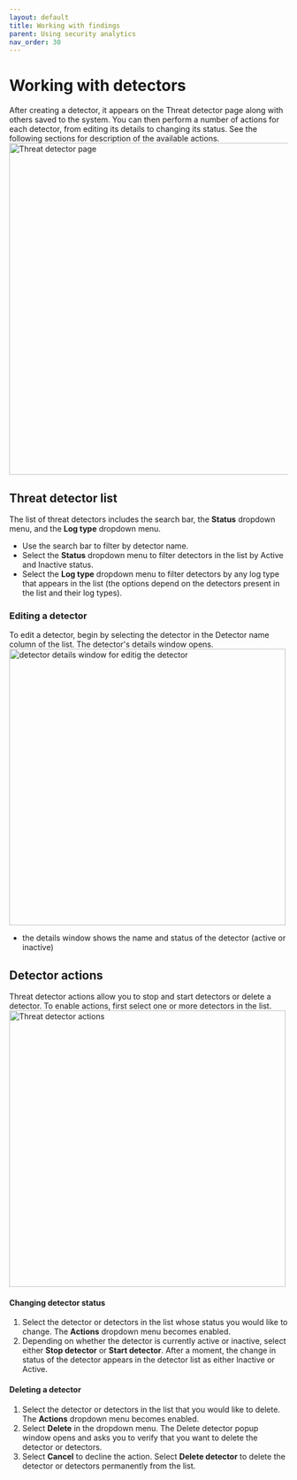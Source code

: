 ```yaml
---
layout: default
title: Working with findings
parent: Using security analytics
nav_order: 30
---
```


# Working with detectors

After creating a detector, it appears on the Threat detector page along with others saved to the system. You can then perform a number of actions for each detector, from editing its details to changing its status. See the following sections for description of the available actions.
<img src="{{site.url}}{{site.baseurl}}/images/Security/threat-detector.png" alt="Threat detector page" width="600">

## Threat detector list

The list of threat detectors includes the search bar, the **Status** dropdown menu, and the **Log type** dropdown menu.
* Use the search bar to filter by detector name.
* Select the **Status** dropdown menu to filter detectors in the list by Active and Inactive status.
* Select the **Log type** dropdown menu to filter detectors by any log type that appears in the list (the options depend on the detectors present in the list and their log types).

### Editing a detector

To edit a detector, begin by selecting the detector in the Detector name column of the list. The detector's details window opens.
<img src="{{site.url}}{{site.baseurl}}/images/Security/detector-details.png" alt="detector details window for editig the detector" width="500">
* the details window shows the name and status of the detector (active or inactive)


## Detector actions

Threat detector actions allow you to stop and start detectors or delete a detector. To enable actions, first select one or more detectors in the list.
<img src="{{site.url}}{{site.baseurl}}/images/Security/detector-action.png" alt="Threat detector actions" width="500">

#### Changing detector status
1.  Select the detector or detectors in the list whose status you would like to change. The **Actions** dropdown menu becomes enabled.
1.  Depending on whether the detector is currently active or inactive, select either **Stop detector** or **Start detector**. After a moment, the change in status of the detector appears in the detector list as either Inactive or Active.

#### Deleting a detector
1. Select the detector or detectors in the list that you would like to delete. The **Actions** dropdown menu becomes enabled.
1. Select **Delete** in the dropdown menu. The Delete detector popup window opens and asks you to verify that you want to delete the detector or detectors.
1. Select **Cancel** to decline the action. Select **Delete detector** to delete the detector or detectors permanently from the list.

